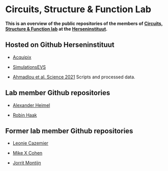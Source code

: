 # Circuits, Structure & Function Lab

**This is an overview of the public repositories of the members of 
[Circuits, Structure & Function lab](https://nin.nl/research-groups/heimel/) at the [Herseninstituut](https://nin.nl/).**

## Hosted on Github Herseninstituut

- [Acquipix](https://github.com/Herseninstituut/acquipix)

- [SimulationsEVS](https://github.com/Herseninstituut/SimulationsEVS)

- [Ahmadlou et al. Science 2021](https://github.com/Herseninstituut/Ahmadlou_etal_Science_2021) Scripts and processed data.

## Lab member Github repositories

- [Alexander Heimel](https://github.com/heimel)

- [Robin Haak](https://github.com/robinhaak)

## Former lab member Github repositories

- [Leonie Cazemier](https://github.com/leoniecazemier)

- [Mike X Cohen](https://github.com/mikexcohen)

- [Jorrit Montijn](https://github.com/jorritmontijn)


  
